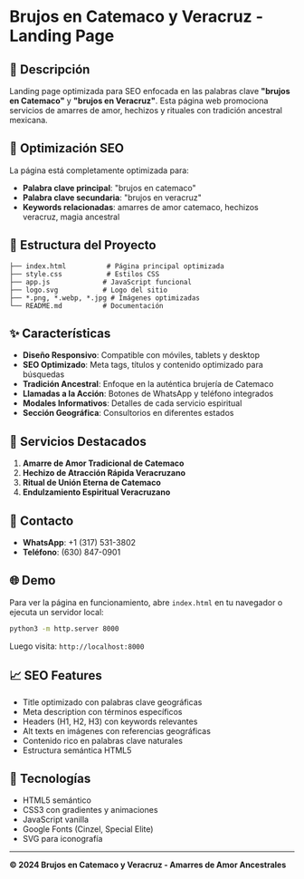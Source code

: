 # Brujos en Catemaco y Veracruz - Landing Page

## 🔮 Descripción

Landing page optimizada para SEO enfocada en las palabras clave **"brujos en Catemaco"** y **"brujos en Veracruz"**. Esta página web promociona servicios de amarres de amor, hechizos y rituales con tradición ancestral mexicana.

## 🎯 Optimización SEO

La página está completamente optimizada para:
- **Palabra clave principal**: "brujos en catemaco"
- **Palabra clave secundaria**: "brujos en veracruz"
- **Keywords relacionadas**: amarres de amor catemaco, hechizos veracruz, magia ancestral

## 📁 Estructura del Proyecto

```
├── index.html          # Página principal optimizada
├── style.css           # Estilos CSS
├── app.js             # JavaScript funcional
├── logo.svg           # Logo del sitio
├── *.png, *.webp, *.jpg # Imágenes optimizadas
└── README.md          # Documentación
```

## ✨ Características

- **Diseño Responsivo**: Compatible con móviles, tablets y desktop
- **SEO Optimizado**: Meta tags, títulos y contenido optimizado para búsquedas
- **Tradición Ancestral**: Enfoque en la auténtica brujería de Catemaco
- **Llamadas a la Acción**: Botones de WhatsApp y teléfono integrados
- **Modales Informativos**: Detalles de cada servicio espiritual
- **Sección Geográfica**: Consultorios en diferentes estados

## 🚀 Servicios Destacados

1. **Amarre de Amor Tradicional de Catemaco**
2. **Hechizo de Atracción Rápida Veracruzano**
3. **Ritual de Unión Eterna de Catemaco**
4. **Endulzamiento Espiritual Veracruzano**

## 📱 Contacto

- **WhatsApp**: +1 (317) 531-3802
- **Teléfono**: (630) 847-0901

## 🌐 Demo

Para ver la página en funcionamiento, abre `index.html` en tu navegador o ejecuta un servidor local:

```bash
python3 -m http.server 8000
```

Luego visita: `http://localhost:8000`

## 📈 SEO Features

- Title optimizado con palabras clave geográficas
- Meta description con términos específicos
- Headers (H1, H2, H3) con keywords relevantes
- Alt texts en imágenes con referencias geográficas
- Contenido rico en palabras clave naturales
- Estructura semántica HTML5

## 🎨 Tecnologías

- HTML5 semántico
- CSS3 con gradientes y animaciones
- JavaScript vanilla
- Google Fonts (Cinzel, Special Elite)
- SVG para iconografía

---

**© 2024 Brujos en Catemaco y Veracruz - Amarres de Amor Ancestrales**